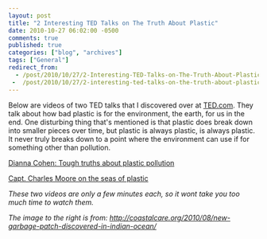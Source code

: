 ```yaml
---
layout: post
title: "2 Interesting TED Talks on The Truth About Plastic"
date: 2010-10-27 06:02:00 -0500
comments: true
published: true
categories: ["blog", "archives"]
tags: ["General"]
redirect_from: 
  - /post/2010/10/27/2-Interesting-TED-Talks-on-The-Truth-About-Plastic
 -  /post/2010/10/27/2-interesting-ted-talks-on-the-truth-about-plastic
---
```

<!-- more -->
<p><img style="float: right;" src="../../images/posts2010/10/PlasticPollution.jpg" alt="" />Below are videos of two TED talks that I discovered over at <a href="http://ted.com">TED.com</a>. They talk about how bad plastic is for the environment, the earth, for us in the end. One disturbing thing that's mentioned is that plastic does break down into smaller pieces over time, but plastic is always plastic, is always plastic. It never truly breaks down to a point where the environment can use if for something other than pollution.</p>
<p><a title="Dianna Cohen: Tough truths about plastic pollution" href="http://www.ted.com/talks/dianna_cohen_tough_truths_about_plastic_pollution.html">Dianna Cohen: Tough truths about plastic pollution</a></p>
<p><a href="Capt. Charles Moore on the seas of plastic">Capt. Charles Moore on the seas of plastic</a></p>
<p><em>These two videos are only a few minutes each, so it wont take you too much time to watch them.</em></p>
<p><em>The image to the right is from: <a href="http://coastalcare.org/2010/08/new-garbage-patch-discovered-in-indian-ocean/">http://coastalcare.org/2010/08/new-garbage-patch-discovered-in-indian-ocean/</a></em><em><br /></em></p>
